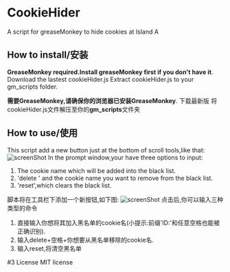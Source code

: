 # CookieHider
A script for greaseMonkey to hide cookies at Island A

## How to install/安装
**GreaseMonkey required.Install greaseMonkey first if you don't have it**. 
Download the lastest cookieHider.js
Extract cookieHider.js to your gm_scripts folder.

**需要GreaseMonkey,请确保你的浏览器已安装GreaseMonkey**.
下载最新版
将cookieHider.js文件解压至你的**gm_scripts**文件夹


## How to use/使用
This script add a new button just at the bottom of scroll tools,like that:
![screenShot](https://raw.githubusercontent.com/Smallpath/CookieHider/master/screenShot.jpg)
In the prompt window,your have three options to input:
1. The cookie name which will be added into the black list.
2. 'delete ' and the cookie name you want to remove from the black list.
3. 'reset',which clears the black list.

脚本将在工具栏下添加一个新按钮,如下图:
![screenShot](https://raw.githubusercontent.com/Smallpath/CookieHider/master/screenShot.jpg)
点击后,你可以输入三种类型的命令
1. 直接输入你想将其加入黑名单的cookie名(小提示:前缀'ID:'和任意空格也能被正确识别).
2. 输入delete+空格+你想要从黑名单移除的cookie名.
3. 输入reset,将清空黑名单

#3 License
 MIT license

